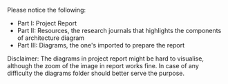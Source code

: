 Please notice the following:

- Part I: Project Report
- Part II: Resources, the research journals that highlights the components of architecture diagram
- Part III: Diagrams, the one's imported to prepare the report

Disclaimer: The diagrams in project report might be hard to visualise, although the zoom of the image in report works fine. In case of any difficulty the diagrams folder should better serve the purpose.
